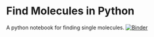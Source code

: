 # Find Molecules in Python
A python notebook for finding single molecules.
[![Binder](https://mybinder.org/badge_logo.svg)](https://mybinder.org/v2/gh/bobturneruk/Py_Find_Mols.git/master?filepath=Find_Mols.ipynb)
